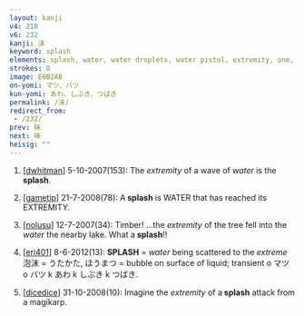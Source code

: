 ```yaml
---
layout: kanji
v4: 218
v6: 232
kanji: 沫
keyword: splash
elements: splash, water, water droplets, water pistol, extremity, one, tree, wood
strokes: 8
image: E6B2AB
on-yomi: マツ、バツ
kun-yomi: あわ、しぶき、つばき
permalink: /沫/
redirect_from:
 - /232/
prev: 昧
next: 味
heisig: ""
---
```


1) [<a href="http://kanji.koohii.com/profile/dwhitman">dwhitman</a>] 5-10-2007(153): The <em>extremity</em> of a wave of <em>water</em> is the<strong> splash</strong>.

2) [<a href="http://kanji.koohii.com/profile/gametip">gametip</a>] 21-7-2008(78): A<strong> splash</strong> is WATER that has reached its EXTREMITY.

3) [<a href="http://kanji.koohii.com/profile/nolusu">nolusu</a>] 12-7-2007(34): Timber! ...the <em>extremity</em> of the tree fell into the <em>water</em> the nearby lake. What a<strong> splash</strong>!!

4) [<a href="http://kanji.koohii.com/profile/eri401">eri401</a>] 8-6-2012(13): <strong>SPLASH</strong> = <em>water</em> being scattered to the <em>extreme</em> 泡沫 = うたかた, ほうまつ = bubble on surface of liquid; transient o マツ o バツ k あわ k しぶき k つばき.

5) [<a href="http://kanji.koohii.com/profile/dicedice">dicedice</a>] 31-10-2008(10): Imagine the <em>extremity</em> of a<strong> splash</strong> attack from a magikarp.

